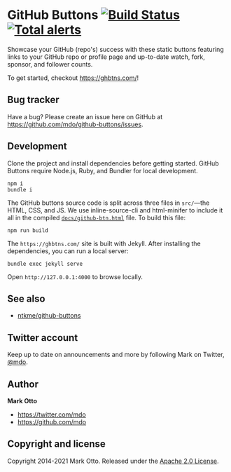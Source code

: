 # GitHub Buttons [![Build Status](https://img.shields.io/github/workflow/status/mdo/github-buttons/CI/master?label=CI&logo=github)](https://github.com/mdo/github-buttons/actions?workflow=CI) [![Total alerts](https://img.shields.io/lgtm/alerts/g/mdo/github-buttons?logo=lgtm&logoWidth=18)](https://lgtm.com/projects/g/mdo/github-buttons/alerts/)

Showcase your GitHub (repo's) success with these static buttons featuring links to your GitHub repo or profile page and up-to-date watch, fork, sponsor, and follower counts.

To get started, checkout <https://ghbtns.com/>!

## Bug tracker

Have a bug? Please create an issue here on GitHub at <https://github.com/mdo/github-buttons/issues>.

## Development

Clone the project and install dependencies before getting started. GitHub Buttons require Node.js, Ruby, and Bundler for local development.

```shell
npm i
bundle i
```

The GitHub buttons source code is split across three files in `src/`—the HTML, CSS, and JS. We use inline-source-cli and html-minifer to include it all in the compiled [`docs/github-btn.html`](docs/github-btn.html) file. To build this file:

```shell
npm run build
```

The `https://ghbtns.com/` site is built with Jekyll. After installing the dependencies, you can run a local server:

```shell
bundle exec jekyll serve
```

Open `http://127.0.0.1:4000` to browse locally.

## See also

* [ntkme/github-buttons](https://buttons.github.io/)

## Twitter account

Keep up to date on announcements and more by following Mark on Twitter, [@mdo](https://twitter.com/mdo).

## Author

**Mark Otto**

* <https://twitter.com/mdo>
* <https://github.com/mdo>

## Copyright and license

Copyright 2014-2021 Mark Otto. Released under the [Apache 2.0 License](LICENSE).
